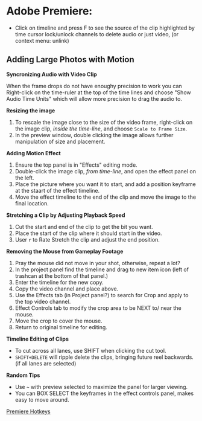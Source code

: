 # Adobe Premiere:
- Click on timeline and press F to see the source of the clip highlighted by time cursor lock/unlock channels to delete audio or just video, (or context menu: unlink)


## Adding Large Photos with Motion

**Syncronizing Audio with Video Clip**

When the frame drops do not have enoughy precision to work you can Right-click on the time-ruler at the top of the time lines and choose "Show Audio Time Units" which will allow more precision to drag the audio to.

**Resizing the image**

1. To rescale the image close to the size of the video frame, right-click on the image clip, _inside the time-line_, and choose `Scale to Frame Size`.
2. In the preview window, double clicking the image allows further manipulation of size and placement.

**Adding Motion Effect** 

1. Ensure the top panel is in "Effects" editing mode.
2. Double-click the image clip, _from time-line_, and open the effect panel on the left.
3. Place the picture where you want it to start, and add a position keyframe at the staart of the effect timeline.
4. Move the effect timeline to the end of the clip and move the image to the final location.

**Stretching a Clip by Adjusting Playback Speed**

1. Cut the start and end of the clip to get the bit you want.
2. Place the start of the clip where it should start in the video.
3. User `r` to Rate Stretch the clip and adjust the end position.

**Removing the Mouse from Gameplay Footage**

1. Pray the mouse did not move in your shot, otherwise, repeat a lot?
2. In the project panel find the timeline and drag to new item icon (left of trashcan at the bottom of that panel.)
3. Enter the timeline for the new copy.
4. Copy the video channel and place above.
5. Use the Effects tab (in Project panel?) to search for Crop and apply to the top video channel.
6. Effect Controls tab to modify the crop area to be NEXT to/ near the mouse.
7. Move the crop to cover the mouse.
8. Return to original timeline for editing.

**Timeline Editing of Clips**

- To cut across all lanes, use SHIFT when clicking the cut tool.
- `SHIFT+DELETE` will ripple delete the clips, bringing future reel backwards. (if all lanes are selected) 

**Random Tips**

- Use `~` with preview selected to maximize the panel for larger viewing.
- You can BOX SELECT the keyframes in the effect controls panel, makes easy to move around.

[Premiere Hotkeys](https://helpx.adobe.com/premiere-pro/using/default-keyboard-shortcuts.html)
